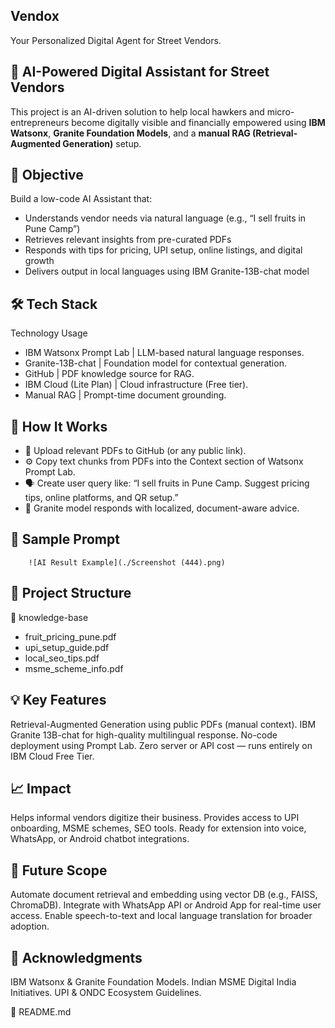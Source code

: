 ## Vendox
Your Personalized Digital Agent for Street Vendors.
## 🧠 AI-Powered Digital Assistant for Street Vendors

This project is an AI-driven solution to help local hawkers and micro-entrepreneurs become digitally visible and financially empowered using **IBM Watsonx**, **Granite Foundation Models**, and a **manual RAG (Retrieval-Augmented Generation)** setup.

## 🚀 Objective

Build a low-code AI Assistant that:
- Understands vendor needs via natural language (e.g., “I sell fruits in Pune Camp”)
- Retrieves relevant insights from pre-curated PDFs
- Responds with tips for pricing, UPI setup, online listings, and digital growth
- Delivers output in local languages using IBM Granite-13B-chat model

## 🛠️ Tech Stack

 Technology Usage

 - IBM Watsonx Prompt Lab | LLM-based natural language responses. 
 - Granite-13B-chat | Foundation model for contextual generation.
 - GitHub | PDF knowledge source for RAG. 
 - IBM Cloud (Lite Plan) | Cloud infrastructure (Free tier). 
 - Manual RAG | Prompt-time document grounding. 

## 🧠 How It Works

- 📄 Upload relevant PDFs to GitHub (or any public link).
- ⚙️ Copy text chunks from PDFs into the Context section of Watsonx Prompt Lab.
- 🗣️ Create user query like:
        “I sell fruits in Pune Camp. Suggest pricing tips, online platforms, and QR setup.”
- 🤖 Granite model responds with localized, document-aware advice.

## 📸 Sample Prompt

        ![AI Result Example](./Screenshot (444).png)

## 📂 Project Structure

📁 knowledge-base
- fruit_pricing_pune.pdf
- upi_setup_guide.pdf
- local_seo_tips.pdf
- msme_scheme_info.pdf


## 💡 Key Features

Retrieval-Augmented Generation using public PDFs (manual context).
IBM Granite 13B-chat for high-quality multilingual response.
No-code deployment using Prompt Lab.
Zero server or API cost — runs entirely on IBM Cloud Free Tier.

## 📈 Impact
Helps informal vendors digitize their business.
Provides access to UPI onboarding, MSME schemes, SEO tools.
Ready for extension into voice, WhatsApp, or Android chatbot integrations.


## 🔮 Future Scope
Automate document retrieval and embedding using vector DB (e.g., FAISS, ChromaDB).
Integrate with WhatsApp API or Android App for real-time user access.
Enable speech-to-text and local language translation for broader adoption.

## 🙌 Acknowledgments

IBM Watsonx & Granite Foundation Models.
Indian MSME Digital India Initiatives.
UPI & ONDC Ecosystem Guidelines.

📄 README.md

